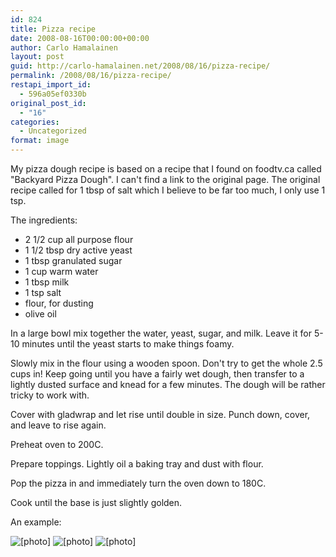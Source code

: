 ```yaml
---
id: 824
title: Pizza recipe
date: 2008-08-16T00:00:00+00:00
author: Carlo Hamalainen
layout: post
guid: http://carlo-hamalainen.net/2008/08/16/pizza-recipe/
permalink: /2008/08/16/pizza-recipe/
restapi_import_id:
  - 596a05ef0330b
original_post_id:
  - "16"
categories:
  - Uncategorized
format: image
---
```

My pizza dough recipe is based on a recipe that I found on foodtv.ca called "Backyard Pizza Dough". I can't find a link to the original page. The original recipe called for 1 tbsp of salt which I believe to be far too much, I only use 1 tsp. 

The ingredients:

  * 2 1/2 cup all purpose flour
  * 1 1/2 tbsp dry active yeast
  * 1 tbsp granulated sugar
  * 1 cup warm water
  * 1 tbsp milk
  * 1 tsp salt
  * flour, for dusting
  * olive oil

In a large bowl mix together the water, yeast, sugar, and milk. Leave it for 5-10 minutes until the yeast starts to make things foamy.

Slowly mix in the flour using a wooden spoon. Don't try to get the whole 2.5 cups in! Keep going until you have a fairly wet dough, then transfer to a lightly dusted surface and knead for a few minutes. The dough will be rather tricky to work with.

Cover with gladwrap and let rise until double in size. Punch down, cover, and leave to rise again.

Preheat oven to 200C.

Prepare toppings. Lightly oil a baking tray and dust with flour.

Pop the pizza in and immediately turn the oven down to 180C.

Cook until the base is just slightly golden.

An example:

<img border="0" src="https://i0.wp.com/s3.amazonaws.com/carlo-hamalainen.net/oldblog/blogdata/medium/2008-07-05%2B%2B20-15-06.jpg?w=1100&#038;ssl=1" alt="[photo]" data-recalc-dims="1" /> 



<img border="0" src="https://i2.wp.com/s3.amazonaws.com/carlo-hamalainen.net/oldblog/blogdata/medium/2008-07-05%2B%2B20-58-44.jpg?w=1100&#038;ssl=1" alt="[photo]" data-recalc-dims="1" /> 



<img border="0" src="https://i0.wp.com/s3.amazonaws.com/carlo-hamalainen.net/oldblog/blogdata/medium/2008-07-05%2B%2B21-00-28.jpg?w=1100&#038;ssl=1" alt="[photo]" data-recalc-dims="1" />